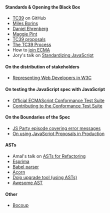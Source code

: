 #### Standards & Opening the Black Box

* [TC39](https://github.com/tc39) on GitHub
* [Miles Borins](https://twitter.com/mylesborins?lang=en)
* [Daniel Ehrenberg](https://twitter.com/littledan?lang=en)
* [Maggie Pint](https://twitter.com/maggiepint?lang=en)
* [TC39 proposals](https://github.com/tc39/proposals)
* [The TC39 Process](https://tc39.github.io/process-document/)
* How to [join ECMA](https://www.ecma-international.org/memento/join.htm)
* Jory's talk on [Standardizing JavaScript](https://www.youtube.com/watch?v=C-ibX1ILYCQ)

#### On the distribution of stakeholders

* [Representing Web Developers in W3C](https://www.smashingmagazine.com/2018/09/representing-web-developers-w3c/)

#### On testing the JavaScript spec with JavaScript

* [Official ECMAScript Conformance Test Suite](https://github.com/tc39/test262)
* [Contributing to the Conformance Test Suite](https://github.com/tc39/test262/blob/master/CONTRIBUTING.md)

#### On the Boundaries of the Spec

* [JS Party episode covering error messages](https://changelog.com/jsparty/46)
* [On using JavaScript Proposals in Production](https://benmccormick.org/2018/03/16/proposals-in-production/)

#### ASTs

* Amal's talk on [ASTs for Refactoring](https://www.youtube.com/watch?v=s8g_cBfm9d0)
* [Esprima](http://esprima.org/)
* [Babel parser](https://babeljs.io/docs/en/babel-parser)
* [Acorn](https://github.com/acornjs/acorn)
* [Dojo upgrade tool (using ASTs)](https://github.com/dojo/cli-upgrade-app)
* [Awesome AST](https://github.com/cowchimp/awesome-ast)

#### Other

* [Bocoup](https://bocoup.com/)
